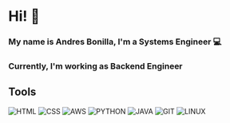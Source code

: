 # Hi! 👋

### My name is Andres Bonilla, I'm a Systems Engineer 💻
### Currently, I'm working as Backend Engineer

## Tools
![HTML](https://img.shields.io/badge/-HTML5-orange?style=flat-square&logo=html5&logoColor=white)
![CSS](https://img.shields.io/badge/-CSS3-blue?style=flat-square&logo=css3&logoColor=white)
![AWS](https://img.shields.io/badge/-AWS-orange?style=flat-square&logo=Amazon&logoColor=white)
![PYTHON](https://img.shields.io/badge/-Python-black?style=flat&logo=python)
![JAVA](https://img.shields.io/badge/-Java-red?style=SpringBoot&logo=java)
![GIT](https://img.shields.io/badge/-Git-black?style=flat&logo=git)
![LINUX](https://img.shields.io/badge/-Linux-grey?style=flat&logo=linux)

<!--
**BlackEagle00/BlackEagle00** is a ✨ _special_ ✨ repository because its `README.md` (this file) appears on your GitHub profile.

Here are some ideas to get you started:

- 🔭 I’m currently working on ...
- 🌱 I’m currently learning ...
- 👯 I’m looking to collaborate on ...
- 🤔 I’m looking for help with ...
- 💬 Ask me about ...
- 📫 How to reach me: ...
- 😄 Pronouns: ...
- ⚡ Fun fact: ...
-->
